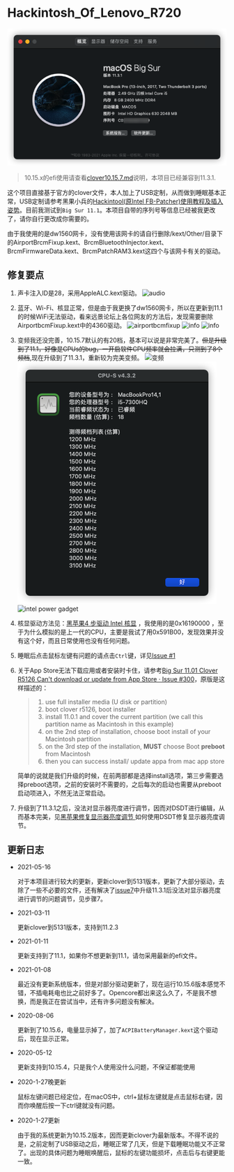 # Hackintosh_Of_Lenovo_R720

![info](img/info-1131.png)

> 10.15.x的efi使用请查看[clover10.15.7.md](clover10.15.7.md)说明，本项目已经兼容到11.3.1.

这个项目直接基于官方的clover文件，本人加上了USB定制，从而做到睡眠基本正常，USB定制请参考黑果小兵的[Hackintool(原Intel FB-Patcher)使用教程及插入姿势](https://blog.daliansky.net/Intel-FB-Patcher-tutorial-and-insertion-pose.html)。目前我测试到`Big Sur 11.1`。本项目自带的序列号等信息已经被我更改了，请你自行更改成你需要的。

由于我使用的是dw1560网卡，没有使用该网卡的请自行删除/kext/Other/目录下的AirportBrcmFixup.kext、BrcmBluetoothInjector.kext、BrcmFirmwareData.kext、BrcmPatchRAM3.kext这四个与该网卡有关的驱动。

## 修复要点

1. 声卡注入ID是28，采用AppleALC.kext驱动。
![audio](img/audio-11.1.png)

2. 蓝牙、Wi-Fi、核显正常，但是由于我更换了dw1560网卡，所以在更新到11.1的时候WiFi无法驱动，看来远景论坛上各位网友的方法后，发现需要删除AirportbcmFixup.kext中的4360驱动。
![airportbcmfixup](img/airportbcmfixupedit.png)
![info](img/gpu-11.png)
![info](img/Bluetooth-11.png)

3. 变频我还没完善，10.15.7默认的有20档，基本可以说是非常完美了。~~但是升级到了11.1，好像是CPUs的bug，一开启软件CPU频率就会拉满，只测到了8个频档~~,现在升级到了11.3.1，重新较为完美变频。
![变频](img/cpu-20.png)
![变频11.3.1](img/cpu_11_13_1.png)
![intel power gadget](img/cpu-intel.png)

4. 核显驱动方法见：[黑苹果4 步驱动 Intel 核显](https://blog.zuiyu1818.cn/posts/Hac_Intel_Graphics_simple.html) ，我使用的是0x16190000 ，至于为什么模拟的是上一代的CPU，主要是我试了用0x591B00，发现效果并没有这个好，而且日常使用也没有任何问题。

5. 睡眠后点击鼠标左键有问题的请点击`Ctrl`键，详见[Issue #1](https://github.com/JackietYu/Hackintosh_Of_Lenovo_R720/issues/1)

6. 关于App Store无法下载应用或者安装时卡住，请参考[Big Sur 11.01 Clover R5126 Can't download or update from App Store · Issue #300](https://github.com/CloverHackyColor/CloverBootloader/issues/300)，原版是这样描述的：
  
   > 1. use full installer media (U disk or partition)
   > 2. boot clover r5126, boot installer
   > 3. install 11.0.1 and cover the current partition (we call this partition name as Macintosh in this example)
   > 4. on the 2nd step of installation, choose boot install of your Macintosh partition
   > 5. on the 3rd step of the installation, **MUST** choose Boot **preboot** from Macintosh
   > 6. then you can success install/ update appa from mac app store
   
   简单的说就是我们升级的时候，在前两部都是选择install选项，第三步需要选择preboot选项，之前的安装时不需要的，之后每次的启动也需要从preboot启动项进入，不然无法正常启动。
   
7. 升级到了11.3.1之后，没法对显示器亮度进行调节，因而对DSDT进行编辑，从而基本完美，见[黑苹果修复显示器亮度调节 ](https://www.jianshu.com/p/7119281b6afe)如何使用DSDT修复显示器亮度调节。

## 更新日志

- 2021-05-16

  对于本项目进行较大的更新，更新clover到5131版本，更新了大部分驱动，去除了一些不必要的文件，还有解决了[issue7](https://github.com/JackietYu/Hackintosh_Of_Lenovo_R720/issues/7)中升级11.3.1后没法对显示器亮度进行调节的问题调节，见步骤7。

- 2021-03-11

  更新clover到5131版本，支持到11.2.3

- 2021-01-11

  更新支持到了11.1，如果你不想更新到11.1，请勿采用最新的efi文件。

- 2021-01-08

  最近没有更新系统版本，但是对部分驱动更新了，现在运行10.15.6版本感觉不错，不插电耗电也比之前好多了。Opencore都出来这么久了，不是我不想换，而是我正在尝试当中，还有许多问题没有解决。

- 2020-08-06

  更新到了10.15.6，电量显示掉了，加了`ACPIBatteryManager.kext`这个驱动后，现在显示正常。

- 2020-05-12

  更新支持到10.15.4，只是我个人使用没什么问题，不保证都能使用

- 2020-1-27晚更新

  鼠标左键问题已经定位，在macOS中，ctrl+鼠标左键就是点击鼠标右键，因而你唤醒后按一下ctrl键就没有问题。

- 2020-1-27更新

  由于我的系统更新为10.15.2版本，因而更新clover为最新版本。不得不说的是，之前定制了USB驱动之后，睡眠正常了几天，但是下载睡眠功能又不正常了。出现的具体问题为睡眠唤醒后，鼠标的左键功能损坏，点击后与右键更能一致。

  

